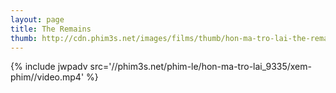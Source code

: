 ```yaml
---
layout: page
title: The Remains
thumb: http://cdn.phim3s.net/images/films/thumb/hon-ma-tro-lai-the-remains-2016.jpg
---
```

{% include jwpadv src='//phim3s.net/phim-le/hon-ma-tro-lai_9335/xem-phim//video.mp4' %}